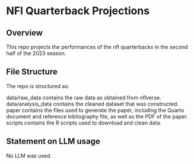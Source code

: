 # NFl Quarterback Projections

## Overview

This repo projects the performances of the nfl quarterbacks in the second half of the 2023 season.

## File Structure

The repo is structured as:

data/raw_data contains the raw data as obtained from nflverse.
data/analysis_data contains the cleaned dataset that was constructed.
paper contains the files used to generate the paper, including the Quarto document and reference bibliography file, as well as the PDF of the paper.
scripts contains the R scripts used to download and clean data.

## Statement on LLM usage

No LLM was used.

